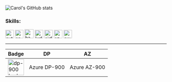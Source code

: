 ![Carol's GitHub stats](https://github-readme-stats.vercel.app/api?username=carolsalves&show_icons=true&icon_color=fff&theme=dark)

### Skills:

<div align="left">
  
  <img src="https://cdn.jsdelivr.net/gh/devicons/devicon@latest/icons/python/python-original.svg" alt="python" width="26"/>
  <img src="https://cdn.jsdelivr.net/gh/devicons/devicon@latest/icons/apachespark/apachespark-original.svg" alt="apache spark" width="26"/>
  <img src="https://cdn.jsdelivr.net/gh/devicons/devicon@latest/icons/hadoop/hadoop-original.svg" alt="hadoop" width="28"/>
  <img src="https://cdn.jsdelivr.net/gh/devicons/devicon@latest/icons/apachekafka/apachekafka-original.svg" alt="kafka" width="26"/>          
  <img src="https://cdn.jsdelivr.net/gh/devicons/devicon@latest/icons/apacheairflow/apacheairflow-original.svg" alt="airflow" width="26"/>
  <img src="https://cdn.jsdelivr.net/gh/devicons/devicon@latest/icons/azure/azure-original.svg" alt="azure" width="26"/>
  <img src="https://cdn.jsdelivr.net/gh/devicons/devicon@latest/icons/amazonwebservices/amazonwebservices-original-wordmark.svg" alt="aws" width="26"/>

</div>

***

| Badge | DP | AZ |
| -------------- | --- | --- |
| <img src="https://learn.microsoft.com/pt-br/media/learn/certification/badges/microsoft-certified-fundamentals-badge.svg" alt="dp-900 badge" width="50"/> | Azure DP-900 | Azure AZ-900

</div>
